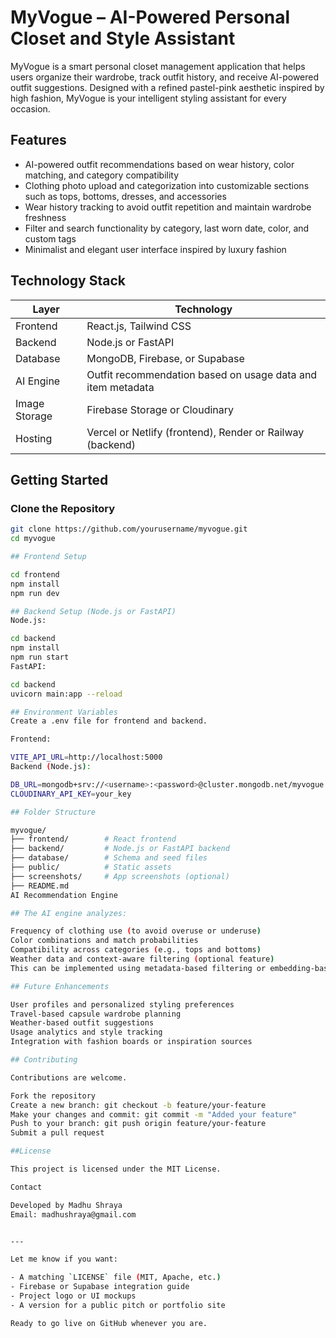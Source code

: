 # MyVogue – AI-Powered Personal Closet and Style Assistant

MyVogue is a smart personal closet management application that helps users organize their wardrobe, track outfit history, and receive AI-powered outfit suggestions. Designed with a refined pastel-pink aesthetic inspired by high fashion, MyVogue is your intelligent styling assistant for every occasion.

## Features

- AI-powered outfit recommendations based on wear history, color matching, and category compatibility
- Clothing photo upload and categorization into customizable sections such as tops, bottoms, dresses, and accessories
- Wear history tracking to avoid outfit repetition and maintain wardrobe freshness
- Filter and search functionality by category, last worn date, color, and custom tags
- Minimalist and elegant user interface inspired by luxury fashion

## Technology Stack

| Layer       | Technology                        |
|-------------|-----------------------------------|
| Frontend    | React.js, Tailwind CSS            |
| Backend     | Node.js or FastAPI                |
| Database    | MongoDB, Firebase, or Supabase    |
| AI Engine   | Outfit recommendation based on usage data and item metadata |
| Image Storage | Firebase Storage or Cloudinary  |
| Hosting     | Vercel or Netlify (frontend), Render or Railway (backend) |

## Getting Started

### Clone the Repository

```bash
git clone https://github.com/yourusername/myvogue.git
cd myvogue

## Frontend Setup

cd frontend
npm install
npm run dev

## Backend Setup (Node.js or FastAPI)
Node.js:

cd backend
npm install
npm run start
FastAPI:

cd backend
uvicorn main:app --reload

## Environment Variables
Create a .env file for frontend and backend.

Frontend:

VITE_API_URL=http://localhost:5000
Backend (Node.js):

DB_URL=mongodb+srv://<username>:<password>@cluster.mongodb.net/myvogue
CLOUDINARY_API_KEY=your_key

## Folder Structure

myvogue/
├── frontend/        # React frontend
├── backend/         # Node.js or FastAPI backend
├── database/        # Schema and seed files
├── public/          # Static assets
├── screenshots/     # App screenshots (optional)
├── README.md
AI Recommendation Engine

## The AI engine analyzes:

Frequency of clothing use (to avoid overuse or underuse)
Color combinations and match probabilities
Compatibility across categories (e.g., tops and bottoms)
Weather data and context-aware filtering (optional feature)
This can be implemented using metadata-based filtering or embedding-based similarity scoring.

## Future Enhancements

User profiles and personalized styling preferences
Travel-based capsule wardrobe planning
Weather-based outfit suggestions
Usage analytics and style tracking
Integration with fashion boards or inspiration sources

## Contributing

Contributions are welcome.

Fork the repository
Create a new branch: git checkout -b feature/your-feature
Make your changes and commit: git commit -m "Added your feature"
Push to your branch: git push origin feature/your-feature
Submit a pull request

##License

This project is licensed under the MIT License.

Contact

Developed by Madhu Shraya
Email: madhushraya@gmail.com


---

Let me know if you want:

- A matching `LICENSE` file (MIT, Apache, etc.)
- Firebase or Supabase integration guide
- Project logo or UI mockups
- A version for a public pitch or portfolio site

Ready to go live on GitHub whenever you are.
